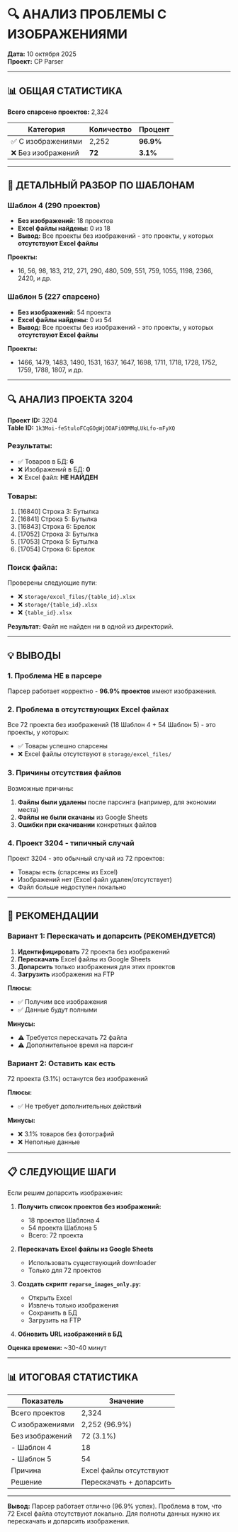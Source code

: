 # 🔍 АНАЛИЗ ПРОБЛЕМЫ С ИЗОБРАЖЕНИЯМИ

**Дата:** 10 октября 2025  
**Проект:** CP Parser

---

## 📊 ОБЩАЯ СТАТИСТИКА

**Всего спарсено проектов:** 2,324

| Категория | Количество | Процент |
|-----------|------------|---------|
| ✅ С изображениями | 2,252 | **96.9%** |
| ❌ Без изображений | **72** | **3.1%** |

---

## 🎯 ДЕТАЛЬНЫЙ РАЗБОР ПО ШАБЛОНАМ

### Шаблон 4 (290 проектов)
- **Без изображений:** 18 проектов
- **Excel файлы найдены:** 0 из 18
- **Вывод:** Все проекты без изображений - это проекты, у которых **отсутствуют Excel файлы**

**Проекты:**
- 16, 56, 98, 183, 212, 271, 290, 480, 509, 551, 759, 1055, 1198, 2366, 2420, и др.

### Шаблон 5 (227 спарсено)
- **Без изображений:** 54 проекта
- **Excel файлы найдены:** 0 из 54
- **Вывод:** Все проекты без изображений - это проекты, у которых **отсутствуют Excel файлы**

**Проекты:**
- 1466, 1479, 1483, 1490, 1531, 1637, 1647, 1698, 1711, 1718, 1728, 1752, 1759, 1788, 1807, и др.

---

## 🔍 АНАЛИЗ ПРОЕКТА 3204

**Проект ID:** 3204  
**Table ID:** `1k3Moi-feStuloFCqGOgWjOOAFi0DMMqLUkLfo-mFyXQ`

### Результаты:
- ✅ Товаров в БД: **6**
- ❌ Изображений в БД: **0**
- ❌ Excel файл: **НЕ НАЙДЕН**

### Товары:
1. [16840] Строка 3: Бутылка
2. [16841] Строка 5: Бутылка
3. [16843] Строка 6: Брелок
4. [17052] Строка 3: Бутылка
5. [17053] Строка 5: Бутылка
6. [17054] Строка 6: Брелок

### Поиск файла:
Проверены следующие пути:
- ❌ `storage/excel_files/{table_id}.xlsx`
- ❌ `storage/{table_id}.xlsx`
- ❌ `{table_id}.xlsx`

**Результат:** Файл не найден ни в одной из директорий.

---

## 💡 ВЫВОДЫ

### 1. **Проблема НЕ в парсере**
Парсер работает корректно - **96.9% проектов** имеют изображения.

### 2. **Проблема в отсутствующих Excel файлах**
Все 72 проекта без изображений (18 Шаблон 4 + 54 Шаблон 5) - это проекты, у которых:
- ✅ Товары успешно спарсены
- ❌ Excel файлы отсутствуют в `storage/excel_files/`

### 3. **Причины отсутствия файлов**
Возможные причины:
1. **Файлы были удалены** после парсинга (например, для экономии места)
2. **Файлы не были скачаны** из Google Sheets
3. **Ошибки при скачивании** конкретных файлов

### 4. **Проект 3204 - типичный случай**
Проект 3204 - это обычный случай из 72 проектов:
- Товары есть (спарсены из Excel)
- Изображений нет (Excel файл удален/отсутствует)
- Файл больше недоступен локально

---

## 🎯 РЕКОМЕНДАЦИИ

### Вариант 1: Перескачать и допарсить (РЕКОМЕНДУЕТСЯ)
1. **Идентифицировать** 72 проекта без изображений
2. **Перескачать** Excel файлы из Google Sheets
3. **Допарсить** только изображения для этих проектов
4. **Загрузить** изображения на FTP

**Плюсы:**
- ✅ Получим все изображения
- ✅ Данные будут полными

**Минусы:**
- ⚠️ Требуется перескачать 72 файла
- ⚠️ Дополнительное время на парсинг

### Вариант 2: Оставить как есть
72 проекта (3.1%) останутся без изображений

**Плюсы:**
- ✅ Не требует дополнительных действий

**Минусы:**
- ❌ 3.1% товаров без фотографий
- ❌ Неполные данные

---

## 📋 СЛЕДУЮЩИЕ ШАГИ

Если решим допарсить изображения:

1. **Получить список проектов без изображений:**
   - 18 проектов Шаблона 4
   - 54 проекта Шаблона 5
   - Всего: 72 проекта

2. **Перескачать Excel файлы из Google Sheets**
   - Использовать существующий downloader
   - Только для 72 проектов

3. **Создать скрипт `reparse_images_only.py`:**
   - Открыть Excel
   - Извлечь только изображения
   - Сохранить в БД
   - Загрузить на FTP

4. **Обновить URL изображений в БД**

**Оценка времени:** ~30-40 минут

---

## 📊 ИТОГОВАЯ СТАТИСТИКА

| Показатель | Значение |
|------------|----------|
| Всего проектов | 2,324 |
| С изображениями | 2,252 (96.9%) |
| Без изображений | 72 (3.1%) |
| - Шаблон 4 | 18 |
| - Шаблон 5 | 54 |
| Причина | Excel файлы отсутствуют |
| Решение | Перескачать + допарсить |

---

**Вывод:** Парсер работает отлично (96.9% успех). Проблема в том, что 72 Excel файла отсутствуют локально. Для полноты данных нужно их перескачать и допарсить изображения.



